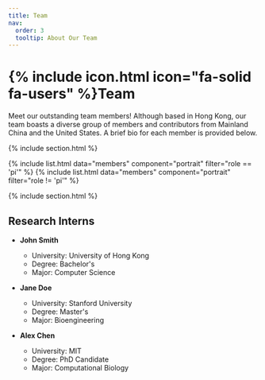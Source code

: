 ```yaml
---
title: Team
nav:
  order: 3
  tooltip: About Our Team
---
```


# {% include icon.html icon="fa-solid fa-users" %}Team

Meet our outstanding team members! Although based in Hong Kong, our team boasts a diverse group of members and contributors from Mainland China and the United States. A brief bio for each member is provided below.

<!-- Our lab is made up of a talented mix of graduate students, postdoctoral researchers, programmers, and staff, and their backgrounds range from pure computer science to experimental biology. If you’re interested in joining this diverse and dynamic team, please reach out! -->

{% include section.html %}

{% include list.html data="members" component="portrait" filter="role == 'pi'" %}
{% include list.html data="members" component="portrait" filter="role != 'pi'" %}

{% include section.html %}

## Research Interns

- **John Smith**
  - University: University of Hong Kong
  - Degree: Bachelor's
  - Major: Computer Science

- **Jane Doe**
  - University: Stanford University
  - Degree: Master's
  - Major: Bioengineering

- **Alex Chen**
  - University: MIT
  - Degree: PhD Candidate
  - Major: Computational Biology